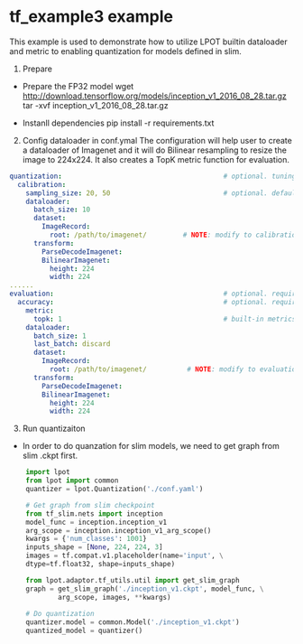 tf_example3 example
=====================
This example is used to demonstrate how to utilize LPOT builtin dataloader and metric to enabling quantization for models defined in slim.
 

1. Prepare 
* Prepare the FP32 model
wget http://download.tensorflow.org/models/inception_v1_2016_08_28.tar.gz
tar -xvf inception_v1_2016_08_28.tar.gz

* Instanll dependencies
pip install -r requirements.txt


2. Config dataloader in conf.ymal
The configuration will help user to create a dataloader of Imagenet and it will do Bilinear resampling to resize the image to 224x224. It also creates a TopK metric function for evaluation.  

```yaml
quantization:                                        # optional. tuning constraints on model-wise for advance user to reduce tuning space.
  calibration:
    sampling_size: 20, 50                            # optional. default value is the size of whole dataset. used to set how many portions of calibration dataset is used. exclusive with iterations field.
    dataloader:
      batch_size: 10
      dataset:
        ImageRecord:
          root: /path/to/imagenet/         # NOTE: modify to calibration dataset location if needed
      transform:
        ParseDecodeImagenet:
        BilinearImagenet: 
          height: 224
          width: 224
......
evaluation:                                          # optional. required if user doesn't provide eval_func in lpot.Quantization.
  accuracy:                                          # optional. required if user doesn't provide eval_func in lpot.Quantization.
    metric:
      topk: 1                                        # built-in metrics are topk, map, f1, allow user to register new metric.
    dataloader:
      batch_size: 1 
      last_batch: discard 
      dataset:
        ImageRecord:
          root: /path/to/imagenet/          # NOTE: modify to evaluation dataset location if needed
      transform:
        ParseDecodeImagenet:
        BilinearImagenet: 
          height: 224
          width: 224

```

3. Run quantizaiton
* In order to do quanzation for slim models, we need to get graph from slim .ckpt first. 
```python
    import lpot
    from lpot import common
    quantizer = lpot.Quantization('./conf.yaml')

    # Get graph from slim checkpoint
    from tf_slim.nets import inception
    model_func = inception.inception_v1
    arg_scope = inception.inception_v1_arg_scope()
    kwargs = {'num_classes': 1001}
    inputs_shape = [None, 224, 224, 3]
    images = tf.compat.v1.placeholder(name='input', \
    dtype=tf.float32, shape=inputs_shape)

    from lpot.adaptor.tf_utils.util import get_slim_graph
    graph = get_slim_graph('./inception_v1.ckpt', model_func, \
            arg_scope, images, **kwargs)
    
    # Do quantization
    quantizer.model = common.Model('./inception_v1.ckpt')
    quantized_model = quantizer()
 
```


